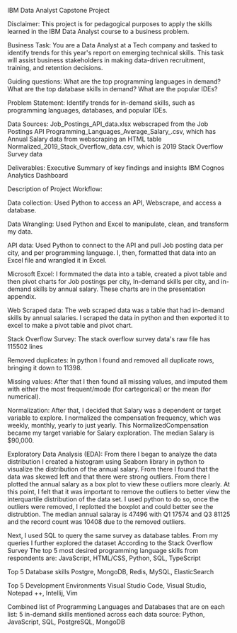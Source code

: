 IBM Data Analyst Capstone Project

Disclaimer:
  This project is for pedagogical purposes to apply the skills learned in the IBM Data Analyst course to a business problem.


Business Task:
  You are a Data Analyst at a Tech company and tasked to identify trends for this year's report on emerging technical skills. This task will assist business stakeholders in making data-driven recruitment, training, and     retention decisions.

Guiding questions:
	What are the top programming languages in demand?
	What are the top database skills in demand?
	What are the popular IDEs?

Problem Statement:
	Identify trends for in-demand skills, such as programming languages, databases, and popular IDEs.

Data Sources:
  Job_Postings_API_data.xlsx webscraped from the Job Postings API
  Programming_Languages_Average_Salary_.csv, which has Annual Salary data from webscraping an HTML table
  Normalized_2019_Stack_Overflow_data.csv, which is 2019 Stack Overflow Survey data

Deliverables:
  Executive Summary of key findings and insights
  IBM Cognos Analytics Dashboard
  
Description of Project Workflow:

Data collection:
  Used Python to access an API, Webscrape, and access a database.

Data Wrangling:
  Used Python and Excel to manipulate, clean, and transform my data.

API data:
  Used Python to connect to the API and pull Job posting data per city, and per programming language. I, then, formatted that data into an Excel file and wrangled it in Excel.

Microsoft Excel:
  I formmated the data into a table, created a pivot table and then pivot charts for Job postings per city, In-demand skills per city, and in-demand skills by annual salary. These charts are in the presentation appendix.

Web Scraped data:
  The web scraped data was a table that had in-demand skills by annual salaries. I scraped the data in python and then exported it to excel to make a pivot table and pivot chart.

Stack Overflow Survey:
  The stack overflow survey data's raw file has 115502 lines

Removed duplicates:
  In python I found and removed all duplicate rows, bringing it down to 11398.

Missing values:
  After that I then found all missing values, and imputed them with either the most frequent/mode (for cartegorical) or the mean (for numerical).

Normalization:
  After that, I decided that Salary was a dependent or target variable to explore. I normalized the compensation frequency, which was weekly, monthly, yearly to just yearly. This NormalizedCompensation became my target 
  variable for Salary exploration. The median Salary is $90,000.

Exploratory Data Analysis (EDA):
  From there I began to analyze the data distribution
  I created a histogram using Seaborn library in python to visualize the distribution of the annual salary. From there I found that the data was skewed left and that there were strong outliers.
  From there I plotted the annual salary as a box plot to view these outliers more clearly.
  At this point, I felt that it was important to remove the outliers to better view the interquartile distribution of the data set.
  I used python to do so, once the outliers were removed, I  replotted the boxplot and could better see the distrubtion.
  The median annual salaray is 47496 with Q1 17574 and Q3 81125 and the record count was 10408 due to the removed outliers. 

  Next, I used SQL to query the same survey as database tables. From my queries I further explored the dataset
  According to the Stack Overflow Survey
  The top 5 most desired programming language skills from respondents are:
	JavaScript,
	HTML/CSS,
	Python,
	SQL,
	TypeScript

  Top 5 Database skills
	Postgre,
	MongoDB,
	Redis,
	MySQL,
	ElasticSearch

  Top 5 Development Environments
	Visual Studio Code,
	Visual Studio,
	Notepad ++,
	Intellij,
	Vim

  Combined list of Programming Languages and Databases that are on each list:
  5 in-demand skills mentioned across each data source:
       Python,
       JavaScript,
       SQL,
       PostgreSQL,
       MongoDB
